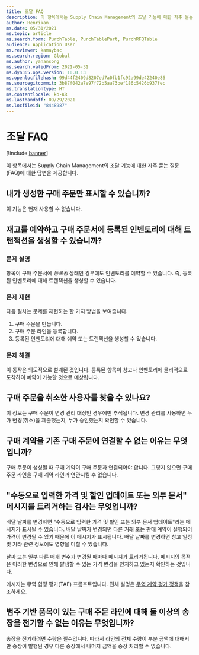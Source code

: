 ```yaml
---
title: 조달 FAQ
description: 이 항목에서는 Supply Chain Management의 조달 기능에 대한 자주 묻는 질문(FAQ)에 대한 답변을 제공합니다.
author: Henrikan
ms.date: 05/31/2021
ms.topic: article
ms.search.form: PurchTable, PurchTablePart, PurchRFQTable
audience: Application User
ms.reviewer: kamaybac
ms.search.region: Global
ms.author: yanansong
ms.search.validFrom: 2021-05-31
ms.dyn365.ops.version: 10.0.13
ms.openlocfilehash: 99d44f2409d8207ed7a0fb1fc92a99de42240e86
ms.sourcegitcommit: 3b87f042a7e97f72b5aa73bef186c5426b937fec
ms.translationtype: HT
ms.contentlocale: ko-KR
ms.lasthandoff: 09/29/2021
ms.locfileid: "8448987"
---
```

# <a name="procurement-faq"></a>조달 FAQ

[!include [banner](../includes/banner.md)]

이 항목에서는 Supply Chain Management의 조달 기능에 대한 자주 묻는 질문(FAQ)에 대한 답변을 제공합니다.

## <a name="can-i-show-only-purchase-orders-that-i-created"></a>내가 생성한 구매 주문만 표시할 수 있습니까?

이 기능은 현재 사용할 수 없습니다.

## <a name="can-i-reserve-inventory-and-create-transactions-against-registered-inventory-on-a-purchase-order"></a>재고를 예약하고 구매 주문서에 등록된 인벤토리에 대해 트랜잭션을 생성할 수 있습니까?

### <a name="issue-description"></a>문제 설명

항목이 구매 주문서에 *등록됨* 상태인 경우에도 인벤토리를 예약할 수 있습니다. 즉, 등록된 인벤토리에 대해 트랜잭션을 생성할 수 있습니다.

### <a name="reproduce-the-issue"></a>문제 재현

다음 절차는 문제를 재현하는 한 가지 방법을 보여줍니다.

1. 구매 주문을 만듭니다.
2. 구매 주문 라인을 등록합니다.
3. 등록된 인벤토리에 대해 예약 또는 트랜잭션을 생성할 수 있습니다.

### <a name="issue-resolution"></a>문제 해결

이 동작은 의도적으로 설계된 것입니다. 등록된 항목이 창고나 인벤토리에 물리적으로 도착하여 예약이 가능할 것으로 예상됩니다.

## <a name="can-i-find-the-user-who-canceled-a-purchase-order"></a>구매 주문을 취소한 사용자를 찾을 수 있나요?

이 정보는 구매 주문이 변경 관리 대상인 경우에만 추적됩니다. 변경 관리를 사용하면 누가 변경(취소)을 제출했는지, 누가 승인했는지 확인할 수 있습니다.

## <a name="why-cant-i-link-a-purchase-agreement-to-an-existing-purchase-order"></a>구매 계약을 기존 구매 주문에 연결할 수 없는 이유는 무엇입니까?

구매 주문이 생성될 때 구매 계약이 구매 주문과 연결되어야 합니다. 그렇지 않으면 구매 주문 라인을 구매 계약 라인과 연관시킬 수 없습니다.

## <a name="what-check-triggers-the-update-prices-and-discounts-entered-manually-or-external-document-message"></a>"수동으로 입력한 가격 및 할인 업데이트 또는 외부 문서" 메시지를 트리거하는 검사는 무엇입니까?

배달 날짜를 변경하면 "수동으로 입력한 가격 및 할인 또는 외부 문서 업데이트"라는 메시지가 표시될 수 있습니다. 배달 날짜가 변경되면 다른 거래 또는 판매 계약이 실행되어 가격이 변경될 수 있기 때문에 이 메시지가 표시됩니다. 배달 날짜를 변경하면 창고 일정 및 기타 관련 정보에도 영향을 미칠 수 있습니다.

날짜 또는 일부 다른 매개 변수가 변경될 때마다 메시지가 트리거됩니다. 메시지의 목적은 이러한 변경으로 인해 발생할 수 있는 가격 변경을 인지하고 있는지 확인하는 것입니다.

메시지는 무역 협정 평가(TAE) 프롬프트입니다. 전체 설명은 [무역 계약 평가 정책](/dynamicsax-2012/appuser-itpro/trade-agreement-evaluation-policies-white-paper)을 참조하세요.

## <a name="why-cant-i-post-more-than-one-invoice-for-a-purchase-order-line-that-has-category-based-items"></a>범주 기반 품목이 있는 구매 주문 라인에 대해 둘 이상의 송장을 전기할 수 없는 이유는 무엇입니까?

송장을 전기하려면 수량은 필수입니다. 따라서 라인의 전체 수량이 부분 금액에 대해서만 송장이 발행된 경우 다른 송장에서 나머지 금액을 송장 처리할 수 없습니다.
